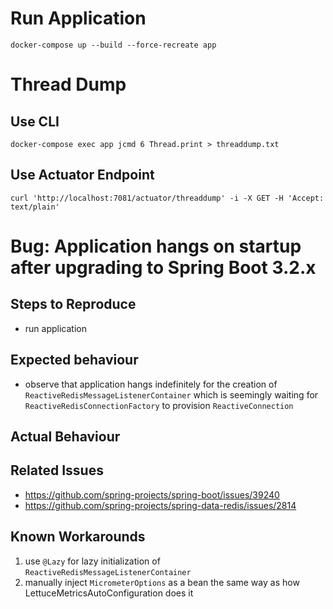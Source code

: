# Run Application
```shell
docker-compose up --build --force-recreate app
```

# Thread Dump
## Use CLI
```shell
docker-compose exec app jcmd 6 Thread.print > threaddump.txt
```
## Use Actuator Endpoint
```shell
curl 'http://localhost:7081/actuator/threaddump' -i -X GET -H 'Accept: text/plain'
```

# Bug: Application hangs on startup after upgrading to Spring Boot 3.2.x
## Steps to Reproduce
- run application

## Expected behaviour
- observe that application hangs indefinitely for the creation of `ReactiveRedisMessageListenerContainer` which is seemingly waiting for `ReactiveRedisConnectionFactory` to provision `ReactiveConnection`

## Actual Behaviour

## Related Issues
- https://github.com/spring-projects/spring-boot/issues/39240
- https://github.com/spring-projects/spring-data-redis/issues/2814

## Known Workarounds
1. use `@Lazy` for lazy initialization of `ReactiveRedisMessageListenerContainer`
2. manually inject `MicrometerOptions` as a bean the same way as how LettuceMetricsAutoConfiguration does it
